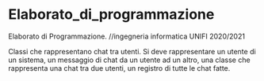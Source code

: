 # Elaborato_di_programmazione
Elaborato di Programmazione. //ingegneria informatica UNIFI 2020/2021

Classi che rappresentano chat tra utenti.
Si deve rappresentare un utente di un sistema, un messaggio di chat da un utente ad un altro, una classe che rappresenta una chat tra due utenti, un registro di tutte le chat fatte.
